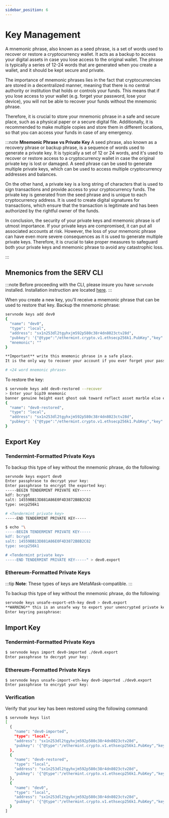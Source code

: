 ```yaml
---
sidebar_position: 6
---
```


# Key Management

A mnemonic phrase, also known as a seed phrase, is a set of words used to recover or restore a cryptocurrency wallet.
It acts as a backup to access your digital assets in case you lose access to the original wallet. The phrase is
typically a series of 12-24 words that are generated when you create a wallet, and it should be kept secure and
 private.

The importance of mnemonic phrases lies in the fact that cryptocurrencies are stored in a decentralized manner,
meaning that there is no central authority or institution that holds or controls your funds. This means that if
you lose access to your wallet (e.g. forget your password, lose your device), you will not be able to recover
your funds without the mnemonic phrase.

Therefore, it is crucial to store your mnemonic phrase in a safe and secure place, such as a physical paper or
a secure digital file. Additionally, it is recommended to make multiple copies and store them in different
locations, so that you can access your funds in case of any emergency.

:::note
**Mnemonic Phrase vs Private Key**
A seed phrase, also known as a recovery phrase or backup phrase, is a sequence of words used to generate a private
key. It is typically a set of 12 or 24 words, and it's used to recover or restore access to a cryptocurrency wallet
in case the original private key is lost or damaged. A seed phrase can be used to generate multiple private keys,
which can be used to access multiple cryptocurrency addresses and balances.

On the other hand, a private key is a long string of characters that is used to sign transactions and provide access
to your cryptocurrency funds. The private key is generated from the seed phrase and is unique to each cryptocurrency
address. It is used to create digital signatures for transactions, which ensure that the transaction is legitimate
and has been authorized by the rightful owner of the funds.

In conclusion, the security of your private keys and mnemonic phrase is of utmost importance. If your private keys
 are compromised, it can put all associated accounts at risk. However, the loss of your mnemonic phrase can have
 even more severe consequences as it is used to generate multiple private keys. Therefore, it is crucial to take
  proper measures to safeguard both your private keys and mnemonic phrase to avoid any catastrophic loss.

:::

## Mnemonics from the SERV CLI

:::note
Before proceeding with the CLI, please insure you have `servnode` installed. Installation instruction are located [here](./../../protocol/evmos-cli/single-node).
:::

When you create a new key, you'll receive a mnemonic phrase that can be used to restore that key. Backup the mnemonic phrase:

```bash
servnode keys add dev0
{
  "name": "dev0",
  "type": "local",
  "address": "sx1n253dl2tgyhxjm592p580c38r4dn8023ctv28d",
  "pubkey": '{"@type":"/ethermint.crypto.v1.ethsecp256k1.PubKey","key":"ArJhve4v5HkLm+F7ViASU/rAGx7YrwU4+XKV2MNJt+Cq"}',
  "mnemonic": ""
}

**Important** write this mnemonic phrase in a safe place.
It is the only way to recover your account if you ever forget your password.

# <24 word mnemonic phrase>
```

To restore the key:

```bash
$ servnode keys add dev0-restored --recover
> Enter your bip39 mnemonic
banner genuine height east ghost oak toward reflect asset marble else explain foster car nest make van divide twice culture announce shuffle net peanut
{
  "name": "dev0-restored",
  "type": "local",
  "address": "sx1n253dl2tgyhxjm592p580c38r4dn8023ctv28d",
  "pubkey": '{"@type":"/ethermint.crypto.v1.ethsecp256k1.PubKey","key":"ArJhve4v5HkLm+F7ViASU/rAGx7YrwU4+XKV2MNJt+Cq"}'
}
```

## Export Key

### Tendermint-Formatted Private Keys

To backup this type of key without the mnemonic phrase, do the following:

```bash
servnode keys export dev0
Enter passphrase to decrypt your key:
Enter passphrase to encrypt the exported key:
-----BEGIN TENDERMINT PRIVATE KEY-----
kdf: bcrypt
salt: 14559BB13D881A86E0F4D3872B8B2C82
type: secp256k1

# <Tendermint private key>
-----END TENDERMINT PRIVATE KEY-----

$ echo "\
-----BEGIN TENDERMINT PRIVATE KEY-----
kdf: bcrypt
salt: 14559BB13D881A86E0F4D3872B8B2C82
type: secp256k1

# <Tendermint private key>
-----END TENDERMINT PRIVATE KEY-----" > dev0.export
```

### Ethereum-Formatted Private Keys

:::tip
**Note**: These types of keys are MetaMask-compatible.
:::

To backup this type of key without the mnemonic phrase, do the following:

```bash
servnode keys unsafe-export-eth-key dev0 > dev0.export
**WARNING** this is an unsafe way to export your unencrypted private key, are you sure? [y/N]: y
Enter keyring passphrase:
```

## Import Key

### Tendermint-Formatted Private Keys

```bash
$ servnode keys import dev0-imported ./dev0.export
Enter passphrase to decrypt your key:
```

### Ethereum-Formatted Private Keys

```
$ servnode keys unsafe-import-eth-key dev0-imported ./dev0.export
Enter passphrase to encrypt your key:
```

### Verification

Verify that your key has been restored using the following command:

```bash
$ servnode keys list
[
  {
    "name": "dev0-imported",
    "type": "local",
    "address": "sx1n253dl2tgyhxjm592p580c38r4dn8023ctv28d",
    "pubkey": '{"@type":"/ethermint.crypto.v1.ethsecp256k1.PubKey","key":"ArJhve4v5HkLm+F7ViASU/rAGx7YrwU4+XKV2MNJt+Cq"}'
  },
  {
    "name": "dev0-restored",
    "type": "local",
    "address": "sx1n253dl2tgyhxjm592p580c38r4dn8023ctv28d",
    "pubkey": '{"@type":"/ethermint.crypto.v1.ethsecp256k1.PubKey","key":"ArJhve4v5HkLm+F7ViASU/rAGx7YrwU4+XKV2MNJt+Cq"}'
  },
  {
    "name": "dev0",
    "type": "local",
    "address": "sx1n253dl2tgyhxjm592p580c38r4dn8023ctv28d",
    "pubkey": '{"@type":"/ethermint.crypto.v1.ethsecp256k1.PubKey","key":"ArJhve4v5HkLm+F7ViASU/rAGx7YrwU4+XKV2MNJt+Cq"}'
  }
]
```
